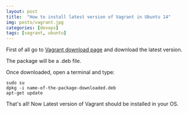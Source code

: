 ```yaml
---
layout: post
title:  "How to install latest version of Vagrant in Ubuntu 14"
img: posts/vagrant.jpg
categories: [devops]
tags: [vagrant, ubuntu]
---
```


First of all go to [Vagrant download page](https://www.vagrantup.com/downloads.html) and download the latest version.

The package will be a .deb file.

Once downloaded, open a terminal and type:

```
sudo su
dpkg -i name-of-the-package-downloaded.deb
apt-get update
```

That's all! Now Latest version of Vagrant should be installed in your OS.